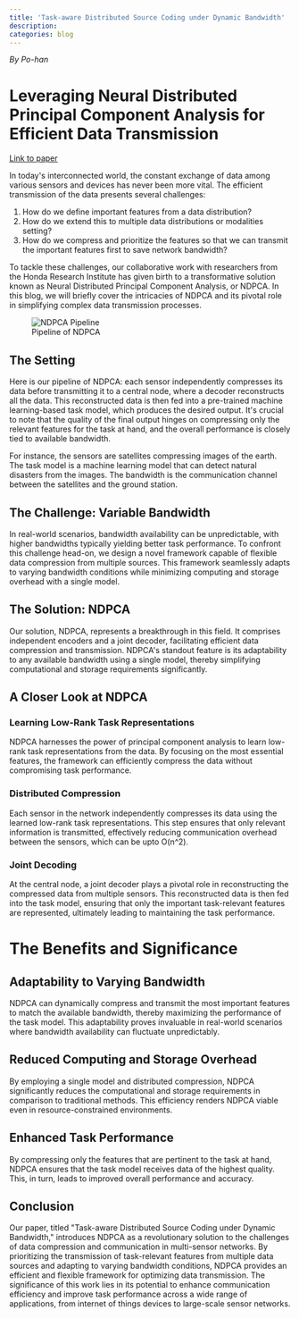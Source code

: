 ```yaml
---
title: 'Task-aware Distributed Source Coding under Dynamic Bandwidth'
description: 
categories: blog
---
```


*By Po-han*

# Leveraging Neural Distributed Principal Component Analysis for Efficient Data Transmission

[Link to paper](https://openreview.net/forum?id=1A4ZqTmnye)

In today's interconnected world, the constant exchange of data among various sensors and devices has never been more vital. The efficient transmission of the data presents several challenges:
1. How do we define important features from a data distribution?
2. How do we extend this to multiple data distributions or modalities setting?
3. How do we compress and prioritize the features so that we can transmit the important features first to save network bandwidth?

To tackle these challenges, our collaborative work with researchers from the Honda Research Institute has given birth to a transformative solution known as Neural Distributed Principal Component Analysis, or NDPCA. In this blog, we will briefly cover the intricacies of NDPCA and its pivotal role in simplifying complex data transmission processes.

<!-- ![Pipeline of NDPCA]("{{site.baseurl}}/images/post/pipeline_DAE_icml.png") -->
<!-- <object data="{{site.baseurl}}/images/post/pipeline_DAE_icml.pdf" type="application/pdf" width="1000px" height="400px">
    <embed src="{{site.baseurl}}/images/post/pipeline_DAE_icml.pdf">
        <p>This browser does not support PDFs</p>
    </embed>
</object> -->

<figure>
    <img src="{{site.baseurl}}/images/post/pipeline_DAE_icml.png" alt="NDPCA Pipeline">
   <figcaption>Pipeline of NDPCA</figcaption>
   <p></p>
</figure>

## The Setting
Here is our pipeline of NDPCA: each sensor independently compresses its data before transmitting it to a central node, where a decoder reconstructs all the data. This reconstructed data is then fed into a pre-trained machine learning-based task model, which produces the desired output. It's crucial to note that the quality of the final output hinges on compressing only the relevant features for the task at hand, and the overall performance is closely tied to available bandwidth.

For instance, the sensors are satellites compressing images of the earth. The task model is a machine learning model that can detect natural disasters from the images. The bandwidth is the communication channel between the satellites and the ground station.

## The Challenge: Variable Bandwidth
In real-world scenarios, bandwidth availability can be unpredictable, with higher bandwidths typically yielding better task performance. To confront this challenge head-on, we design a novel framework capable of flexible data compression from multiple sources. This framework seamlessly adapts to varying bandwidth conditions while minimizing computing and storage overhead with a single model.

## The Solution: NDPCA
Our solution, NDPCA, represents a breakthrough in this field. It comprises independent encoders and a joint decoder, facilitating efficient data compression and transmission. NDPCA's standout feature is its adaptability to any available bandwidth using a single model, thereby simplifying computational and storage requirements significantly.

## A Closer Look at NDPCA
### Learning Low-Rank Task Representations
NDPCA harnesses the power of principal component analysis to learn low-rank task representations from the data. By focusing on the most essential features, the framework can efficiently compress the data without compromising task performance.

### Distributed Compression
Each sensor in the network independently compresses its data using the learned low-rank task representations. This step ensures that only relevant information is transmitted, effectively reducing communication overhead between the sensors, which can be upto O(n^2).

### Joint Decoding
At the central node, a joint decoder plays a pivotal role in reconstructing the compressed data from multiple sensors. This reconstructed data is then fed into the task model, ensuring that only the important task-relevant features are represented, ultimately leading to maintaining the task performance.

# The Benefits and Significance
## Adaptability to Varying Bandwidth
NDPCA can dynamically compress and transmit the most important features to match the available bandwidth, thereby maximizing the performance of the task model. This adaptability proves invaluable in real-world scenarios where bandwidth availability can fluctuate unpredictably.

## Reduced Computing and Storage Overhead
By employing a single model and distributed compression, NDPCA significantly reduces the computational and storage requirements in comparison to traditional methods. This efficiency renders NDPCA viable even in resource-constrained environments.

## Enhanced Task Performance
By compressing only the features that are pertinent to the task at hand, NDPCA ensures that the task model receives data of the highest quality. This, in turn, leads to improved overall performance and accuracy.

## Conclusion
Our paper, titled "Task-aware Distributed Source Coding under Dynamic Bandwidth," introduces NDPCA as a revolutionary solution to the challenges of data compression and communication in multi-sensor networks. By prioritizing the transmission of task-relevant features from multiple data sources and adapting to varying bandwidth conditions, NDPCA provides an efficient and flexible framework for optimizing data transmission. The significance of this work lies in its potential to enhance communication efficiency and improve task performance across a wide range of applications, from internet of things devices to large-scale sensor networks.
